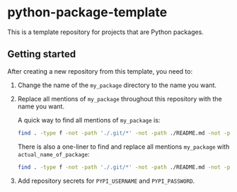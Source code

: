 # python-package-template

This is a template repository for projects that are Python packages.

## Getting started

After creating a new repository from this template, you need to:

1. Change the name of the `my_package` directory to the name you want.
2. Replace all mentions of `my_package` throughout this repository with the name you want.

    A quick way to find all mentions of `my_package` is:

    ```bash
    find . -type f -not -path './.git/*' -not -path ./README.md -not -path './docs/build/*' -not -path '*__pycache__*' | xargs grep 'my_package'
    ```

    There is also a one-liner to find and replace all mentions `my_package` with `actual_name_of_package`:

    ```bash
    find . -type f -not -path './.git/*' -not -path ./README.md -not -path './docs/build/*' -not -path '*__pycache__*' | xargs grep 'my_package'
    ```

3. Add repository secrets for `PYPI_USERNAME` and `PYPI_PASSWORD`.
